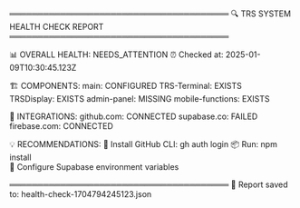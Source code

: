 ═══════════════════════════════════════
🔍 TRS SYSTEM HEALTH CHECK REPORT  
═══════════════════════════════════════

📊 OVERALL HEALTH: NEEDS_ATTENTION
⏰ Checked at: 2025-01-09T10:30:45.123Z

🏗️  COMPONENTS:
   main: CONFIGURED
   TRS-Terminal: EXISTS  
   TRSDisplay: EXISTS
   admin-panel: MISSING
   mobile-functions: EXISTS

🔗 INTEGRATIONS:
   github.com: CONNECTED
   supabase.co: FAILED
   firebase.com: CONNECTED

💡 RECOMMENDATIONS:
   🔧 Install GitHub CLI: gh auth login
   📦 Run: npm install  
   🔗 Configure Supabase environment variables
   
═══════════════════════════════════════
💾 Report saved to: health-check-1704794245123.json
